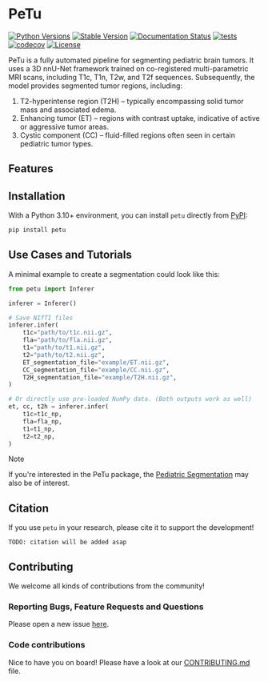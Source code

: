 # PeTu

[![Python Versions](https://img.shields.io/pypi/pyversions/petu)](https://pypi.org/project/petu/)
[![Stable Version](https://img.shields.io/pypi/v/petu?label=stable)](https://pypi.python.org/pypi/petu/)
[![Documentation Status](https://readthedocs.org/projects/petu/badge/?version=latest)](http://petu.readthedocs.io/?badge=latest)
[![tests](https://github.com/BrainLesion/petu/actions/workflows/tests.yml/badge.svg)](https://github.com/BrainLesion/petu/actions/workflows/tests.yml)
[![codecov](https://codecov.io/gh/BrainLesion/petu/graph/badge.svg?token=A7FWUKO9Y4)](https://codecov.io/gh/BrainLesion/petu)
[![License](https://img.shields.io/badge/License-Apache%202.0-blue.svg)](https://opensource.org/licenses/Apache-2.0)

PeTu is a fully automated pipeline for segmenting pediatric brain tumors. It uses a 3D nnU-Net framework trained on co-registered multi-parametric MRI scans, including T1c, T1n, T2w, and T2f sequences. Subsequently, the model provides segmented tumor regions, including:
1. T2-hyperintense region (T2H) – typically encompassing solid tumor mass and associated edema.
2. Enhancing tumor (ET) – regions with contrast uptake, indicative of active or aggressive tumor areas.
3. Cystic component (CC) – fluid-filled regions often seen in certain pediatric tumor types.
<!--
TODO: 4. Whole tumor (WT) – an aggregate mask including all visible tumor components
-->
## Features


## Installation

With a Python 3.10+ environment, you can install `petu` directly from [PyPI](https://pypi.org/project/petu/):

```bash
pip install petu
```


## Use Cases and Tutorials

A minimal example to create a segmentation could look like this:

```python
from petu import Inferer

inferer = Inferer()

# Save NIfTI files
inferer.infer(
    t1c="path/to/t1c.nii.gz",
    fla="path/to/fla.nii.gz",
    t1="path/to/t1.nii.gz",
    t2="path/to/t2.nii.gz",
    ET_segmentation_file="example/ET.nii.gz",
    CC_segmentation_file="example/CC.nii.gz",
    T2H_segmentation_file="example/T2H.nii.gz",
)

# Or directly use pre-loaded NumPy data. (Both outputs work as well)
et, cc, t2h = inferer.infer(
    t1c=t1c_np,
    fla=fla_np,
    t1=t1_np,
    t2=t2_np,
)
```
> [!NOTE]  
>If you're interested in the PeTu package, the [Pediatric Segmentation](https://github.com/BrainLesion/BraTS?tab=readme-ov-file#pediatric-segmentation) may also be of interest.
<!-- For more examples and details please refer to our extensive Notebook tutorials here [NBViewer](https://nbviewer.org/github/BrainLesion/tutorials/blob/main/petu/tutorial.ipynb) ([GitHub](https://github.com/BrainLesion/tutorials/blob/main/petu/tutorial.ipynb)). For the best experience open the notebook in Colab. -->


## Citation

If you use `petu` in your research, please cite it to support the development!

```
TODO: citation will be added asap
```

## Contributing

We welcome all kinds of contributions from the community!

### Reporting Bugs, Feature Requests and Questions

Please open a new issue [here](https://github.com/BrainLesion/petu/issues).

### Code contributions

Nice to have you on board! Please have a look at our [CONTRIBUTING.md](CONTRIBUTING.md) file.
